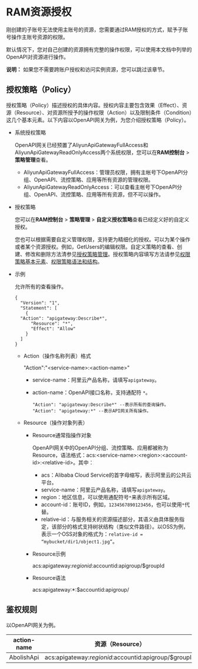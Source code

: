 # RAM资源授权

刚创建的子账号无法使用主账号的资源，您需要通过RAM授权的方式，赋予子账号操作主账号资源的权限。

默认情况下，您对自己创建的资源拥有完整的操作权限，可以使用本文档中列举的OpenAPI对资源进行操作。

**说明：** 如果您不需要跨账户授权和访问实例资源，您可以跳过该章节。

## 授权策略（Policy）

授权策略（Policy）描述授权的具体内容。授权内容主要包含效果（Effect）、资源（Resource）、对资源所授予的操作权限（Action）以及限制条件（Condition）这几个基本元素。以下内容以OpenAPI网关为例，为您介绍授权策略（Policy）。

-   系统授权策略

    OpenAPI网关已经预置了AliyunApiGatewayFullAccess和AliyunApiGatewayReadOnlyAccess两个系统权限，您可以在**RAM控制台** \> **策略管理**查看。

    -   AliyunApiGatewayFullAccess：管理员权限，拥有主帐号下OpenAPI分组、OpenAPI、流控策略、应用等所有资源的管理权限。
    -   AliyunApiGatewayReadOnlyAccess：可以查看主帐号下OpenAPI分组、OpenAPI、流控策略、应用等所有资源，但不可以操作。
-   授权策略

    您可以在**RAM控制台** \> **策略管理** \> **自定义授权策略**查看已经定义好的自定义授权。

    您也可以根据需要自定义管理权限，支持更为精细化的授权。可以为某个操作或者某个资源授权。例如，GetUsers的编辑权限。自定义策略的查看、创建、修改和删除方法清参见[授权策略管理](/cn.zh-CN/权限策略管理/查看权限策略基本信息.md)。授权策略内容填写方法请参见[权限策略基本元素](/cn.zh-CN/权限策略管理/权限策略语言/权限策略基本元素.md)、[权限策略语法和结构](/cn.zh-CN/权限策略管理/权限策略语言/权限策略语法和结构.md)。

-   示例

    允许所有的查看操作。

    ```
    {
      "Version": "1",
      "Statement": [
        {
      "Action": "apigateway:Describe*",
          "Resource": "*",
          "Effect": "Allow"
        }
      ]
    }
    ```

    -   Action（操作名称列表）格式

        "Action":"<service-name\>:<action-name\>"

        -   service-name：阿里云产品名称，请填写`apigateway`。
        -   action-name：OpenAPI接口名称，支持通配符 `*`。

            ```
            "Action": "apigateway:Describe*" --表示所有的查询操作。 
            "Action": "apigateway:*" --表示API网关所有操作。 
            ```

    -   Resource（操作对象列表）
        -   Resource通常指操作对象

            OpenAPI网关中的OpenAPI分组、流控策略、应用都被称为Resource，语法格式：acs:<service-name\>:<region\>:<account-id\>:<relative-id\>。其中：

            -   acs：Alibaba Cloud Service的首字母缩写，表示阿里云的公共云平台。
            -   service-name：阿里云产品名称，请填写`apigateway`。
            -   region：地区信息，可以使用通配符号`*`来表示所有区域。
            -   account-id：账号ID，例如，`1234567890123456`，也可以使用`*`代替。
            -   relative-id：与服务相关的资源描述部分，其语义由具体服务指定，该部分的格式支持树状结构（类似文件路径）。以OSS为例，表示一个OSS对象的格式为：`relative-id = “mybucket/dir1/object1.jpg”`。
        -   Resource示例

            acs:apigateway:$regionid:$accountid:apigroup/$groupId

        -   Resource语法

            acs:apigateway:\*:$accountid:apigroup/


## 鉴权规则

以OpenAPI网关为例。

|action-name|资源（Resource）|
|-----------|------------|
|AbolishApi|acs:apigateway:$regionid:$accountid:apigroup/$groupId|

